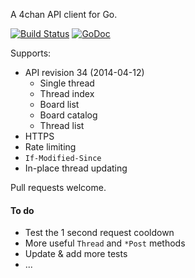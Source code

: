 A 4chan API client for Go.

[![Build Status](https://travis-ci.org/moshee/go-4chan-api.svg?branch=master)](https://travis-ci.org/moshee/go-4chan-api) [![GoDoc](https://godoc.org/github.com/moshee/go-4chan-api/api?status.png)](https://godoc.org/github.com/moshee/go-4chan-api/api)

Supports:

- API revision 34 (2014-04-12)
	* Single thread
	* Thread index
	* Board list
	* Board catalog
	* Thread list
- HTTPS
- Rate limiting
- `If-Modified-Since`
- In-place thread updating

Pull requests welcome.

#### To do

- Test the 1 second request cooldown
- More useful `Thread` and `*Post` methods
- Update & add more tests
- ...
